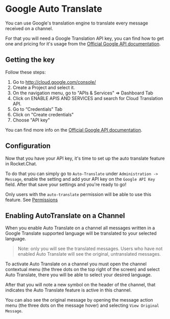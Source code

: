 # Google Auto Translate

You can use Google's translation engine to translate every message received on a channel.

For that you will need a Google Translation API key, you can find how to get one and pricing for it's usage from the [Official Google API documentation](https://cloud.google.com/translate/pricing).

## Getting the key

Follow these steps:

1. Go to <http://cloud.google.com/console/>
2. Create a Project and select it.
3. On the navigation menu, go to "APIs & Services" => Dashboard Tab
4. Click on ENABLE APIS AND SERVICES and search for Cloud Translation API.
5. Go to “Credentials” Tab
6. Click on "Create credentials"
7. Choose "API key"

You can find more info on the [Official Google API documentation](https://cloud.google.com/translate).

## Configuration

Now that you have your API key, it's time to set up the auto translate feature in Rocket.Chat.

To do that you can simply go to `Auto-Translate` under `Administration -> Message`, enable the setting and add your API key on the `Google API Key` field. After that save your settings and you're ready to go!

Only users with the `auto-translate` permission will be able to use this feature. See [Permissions](../../permissions/)

## Enabling AutoTranslate on a Channel

When you enable Auto Translate on a channel all messages written in a Google Translate supported language will be translated to your selected language.

> Note: only you will see the translated messages. Users who have not enabled Auto Translate will see the original, untranslated messages.

To activate Auto Translate on a channel you must open the channel contextual menu (the three dots on the top right of the screen) and select Auto Translate, there you will be able to select your desired language.

After that you will note a new symbol on the header of the channel, that indicates the Auto Translate feature is active in this channel.

You can also see the original message by opening the message action menu (the three dots on the message hover) and selecting `View Original Message`.

